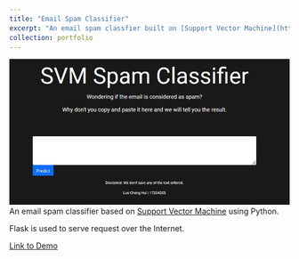 ```yaml
---
title: "Email Spam Classifier"
excerpt: "An email spam classfier built on [Support Vector Machine](https://en.wikipedia.org/wiki/Support-vector_machine)<img src='/images/spam-classifier.jpg'>"
collection: portfolio
---
```


![img](/images/spam-classifier.jpg)
An email spam classifier based on [Support Vector Machine](https://en.wikipedia.org/wiki/Support-vector_machine) using Python.

Flask is used to serve request over the Internet.

[Link to Demo](http://spam.lchenghui.com)
